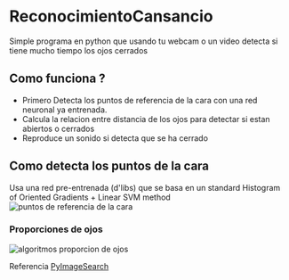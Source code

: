 # ReconocimientoCansancio
Simple programa en python que usando tu webcam o un video detecta si tiene mucho tiempo los ojos cerrados

## Como funciona ? 
- Primero Detecta los puntos de referencia de la cara con una red neuronal ya entrenada.
- Calcula la relacion entre distancia de los ojos para detectar si estan abiertos o cerrados
- Reproduce un sonido si detecta que se ha cerrado

## Como detecta los puntos de la cara
Usa una red pre-entrenada (d'libs) que se basa en un standard Histogram of Oriented Gradients + Linear SVM method
![puntos de referencia de la cara](https://www.pyimagesearch.com/wp-content/uploads/2017/04/facial_landmarks_68markup-768x619.jpg)

### Proporciones de ojos
![algoritmos proporcion de ojos](https://www.pyimagesearch.com/wp-content/uploads/2017/04/blink_detection_plot.jpg)


Referencia [PyImageSearch](https://www.pyimagesearch.com/2017/05/08/drowsiness-detection-opencv/)
